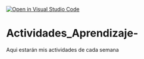 [![Open in Visual Studio Code](https://classroom.github.com/assets/open-in-vscode-c66648af7eb3fe8bc4f294546bfd86ef473780cde1dea487d3c4ff354943c9ae.svg)](https://classroom.github.com/online_ide?assignment_repo_id=8530391&assignment_repo_type=AssignmentRepo)
# Actividades_Aprendizaje-
Aqui estarán mis actividades de cada semana
